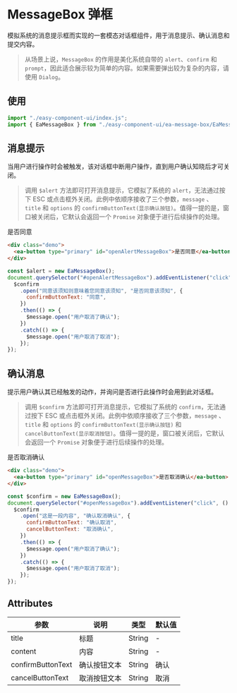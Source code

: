 <script setup>
import { onMounted } from 'vue'
import { EaMessage } from "../components/ea-message/MessageClass.js"

import { EaMessageBox } from "../components/ea-message-box/EaMessageBoxClass.js"

onMounted(() => {
    import('../index.js')
    import('./index.scss')

    const $message = new EaMessage();

    const $alert = new EaMessageBox();
    document.querySelector("#openAlertMessageBox").addEventListener("click", () => {
        $alert
            .open("同意该须知则意味着您同意该须知!", "是否同意该须知", {
                confirmButtonText: "同意",
            })
            .then(() => {
                $message.open("用户同意了须知");
            })
            .catch(() => {
                $message.open("用户拒绝了须知");
            });
    });


    const $confirm = new EaMessageBox();
    document.querySelector("#openConfirmMessageBox").addEventListener("click", () => {
        $confirm
            .open("这是一段内容", "确认取消确认", {
                confirmButtonText: "确认取消",
                cancelButtonText: "取消确认",
            })
            .then(() => {
                $message.open("用户取消了确认");
            })
            .catch(() => {
                $message.open("用户取消了取消");
            });
    });
})

</script>

# MessageBox 弹框

模拟系统的消息提示框而实现的一套模态对话框组件，用于消息提示、确认消息和提交内容。

> 从场景上说，`MessageBox` 的作用是美化系统自带的 `alert`、`confirm` 和 `prompt`，因此适合展示较为简单的内容。如果需要弹出较为复杂的内容，请使用 `Dialog`。

## 使用

```js
import "./easy-component-ui/index.js";
import { EaMessageBox } from "./easy-component-ui/ea-message-box/EaMessageBoxClass.js";
```

## 消息提示

当用户进行操作时会被触发，该对话框中断用户操作，直到用户确认知晓后才可关闭。

> 调用 `$alert` 方法即可打开消息提示，它模拟了系统的 `alert`，无法通过按下 ESC 或点击框外关闭。此例中依顺序接收了三个参数，`message` 、 `title` 和 `options` 的 `confirmButtonText(显示确认按钮)`。值得一提的是，窗口被关闭后，它默认会返回一个 `Promise` 对象便于进行后续操作的处理。

<div class="demo">
    <ea-button type="primary" id="openAlertMessageBox">是否同意</ea-button>
</div>

```html
<div class="demo">
  <ea-button type="primary" id="openAlertMessageBox">是否同意</ea-button>
</div>
```

```js
const $alert = new EaMessageBox();
document.querySelector("#openAlertMessageBox").addEventListener("click", () => {
  $confirm
    .open("同意该须知则意味着您同意该须知", "是否同意该须知", {
      confirmButtonText: "同意",
    })
    .then(() => {
      $message.open("用户取消了确认");
    })
    .catch(() => {
      $message.open("用户取消了取消");
    });
});
```

## 确认消息

提示用户确认其已经触发的动作，并询问是否进行此操作时会用到此对话框。

> 调用 `$confirm` 方法即可打开消息提示，它模拟了系统的 `confirm`，无法通过按下 ESC 或点击框外关闭。此例中依顺序接收了三个参数，`message` 、 `title` 和 `options` 的 `confirmButtonText(显示确认按钮)` 和 `cancelButtonText(显示取消按钮)`。值得一提的是，窗口被关闭后，它默认会返回一个 `Promise` 对象便于进行后续操作的处理。

<div class="demo">
    <ea-button type="primary" id="openConfirmMessageBox">是否取消确认</ea-button>
</div>

```html
<div class="demo">
  <ea-button type="primary" id="openMessageBox">是否取消确认</ea-button>
</div>
```

```js
const $confirm = new EaMessageBox();
document.querySelector("#openMessageBox").addEventListener("click", () => {
  $confirm
    .open("这是一段内容", "确认取消确认", {
      confirmButtonText: "确认取消",
      cancelButtonText: "取消确认",
    })
    .then(() => {
      $message.open("用户取消了确认");
    })
    .catch(() => {
      $message.open("用户取消了取消");
    });
});
```

## Attributes

| 参数              | 说明         | 类型   | 默认值 |
| ----------------- | ------------ | ------ | ------ |
| title             | 标题         | String | -      |
| content           | 内容         | String | -      |
| confirmButtonText | 确认按钮文本 | String | 确认   |
| cancelButtonText  | 取消按钮文本 | String | 取消   |
